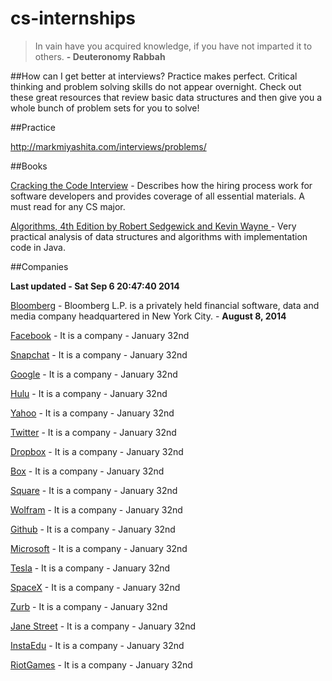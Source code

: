 cs-internships
=============

> In vain have you acquired knowledge, if you have not imparted it to others. **- Deuteronomy Rabbah**


##How can I get better at interviews?
Practice makes perfect. Critical thinking and problem solving skills do not appear overnight. Check out these great resources that review basic data structures and then give you a whole bunch of problem sets for you to solve!

##Practice

http://markmiyashita.com/interviews/problems/


##Books

[Cracking the Code Interview](https://drive.google.com/file/d/0B6Y3-liwHuKGcmVFS1ZlSmV5ek0/edit?usp=sharing) - Describes how the hiring process work for software developers and provides coverage of all essential materials. A must read for any CS major.

[Algorithms, 4th Edition by Robert Sedgewick and Kevin Wayne ](https://drive.google.com/file/d/0B6Y3-liwHuKGUHl3TlVZUW50YUU/edit?usp=sharing) - Very practical analysis of data structures and algorithms with implementation code in Java.

##Companies

**Last updated - Sat Sep  6 20:47:40 2014**

[Bloomberg](http://jobs.bloomberg.com/americas/job/New-York-2015-Software-Engineer-Intern-Job-NY/81332300/) - Bloomberg L.P. is a privately held financial software, data and media company headquartered in New York City. - **August 8, 2014**

[Facebook](https://www.facebook.com/) - It is a company - January 32nd

[Snapchat](https://www.snapchat.com/) - It is a company - January 32nd

[Google](https://www.google.com/) - It is a company - January 32nd

[Hulu](http://www.hulu.com/) - It is a company - January 32nd

[Yahoo](http://www.yahoo.com/) - It is a company - January 32nd

[Twitter](https://twitter.com/) - It is a company - January 32nd

[Dropbox](https://www.dropbox.com/) - It is a company - January 32nd

[Box](https://www.box.com/) - It is a company - January 32nd

[Square](https://squareup.com/) - It is a company - January 32nd

[Wolfram](http://www.wolfram.com/) - It is a company - January 32nd

[Github](https://github.com/) - It is a company - January 32nd

[Microsoft](http://www.microsoft.com/) - It is a company - January 32nd

[Tesla](http://www.teslamotors.com/) - It is a company - January 32nd

[SpaceX](http://www.spacex.com/) - It is a company - January 32nd

[Zurb](http://zurb.com/) - It is a company - January 32nd

[Jane Street](https://www.janestreet.com/) - It is a company - January 32nd

[InstaEdu](https://instaedu.com/) - It is a company - January 32nd

[RiotGames](http://www.riotgames.com/) - It is a company - January 32nd

